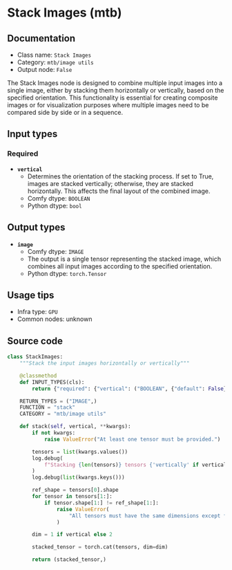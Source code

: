 # Stack Images (mtb)
## Documentation
- Class name: `Stack Images`
- Category: `mtb/image utils`
- Output node: `False`

The Stack Images node is designed to combine multiple input images into a single image, either by stacking them horizontally or vertically, based on the specified orientation. This functionality is essential for creating composite images or for visualization purposes where multiple images need to be compared side by side or in a sequence.
## Input types
### Required
- **`vertical`**
    - Determines the orientation of the stacking process. If set to True, images are stacked vertically; otherwise, they are stacked horizontally. This affects the final layout of the combined image.
    - Comfy dtype: `BOOLEAN`
    - Python dtype: `bool`
## Output types
- **`image`**
    - Comfy dtype: `IMAGE`
    - The output is a single tensor representing the stacked image, which combines all input images according to the specified orientation.
    - Python dtype: `torch.Tensor`
## Usage tips
- Infra type: `GPU`
- Common nodes: unknown


## Source code
```python
class StackImages:
    """Stack the input images horizontally or vertically"""

    @classmethod
    def INPUT_TYPES(cls):
        return {"required": {"vertical": ("BOOLEAN", {"default": False})}}

    RETURN_TYPES = ("IMAGE",)
    FUNCTION = "stack"
    CATEGORY = "mtb/image utils"

    def stack(self, vertical, **kwargs):
        if not kwargs:
            raise ValueError("At least one tensor must be provided.")

        tensors = list(kwargs.values())
        log.debug(
            f"Stacking {len(tensors)} tensors {'vertically' if vertical else 'horizontally'}"
        )
        log.debug(list(kwargs.keys()))

        ref_shape = tensors[0].shape
        for tensor in tensors[1:]:
            if tensor.shape[1:] != ref_shape[1:]:
                raise ValueError(
                    "All tensors must have the same dimensions except for the stacking dimension."
                )

        dim = 1 if vertical else 2

        stacked_tensor = torch.cat(tensors, dim=dim)

        return (stacked_tensor,)

```
